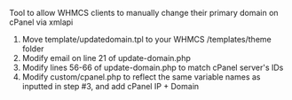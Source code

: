Tool to allow WHMCS clients to manually change their primary domain on cPanel via xmlapi

1) Move template/updatedomain.tpl to your WHMCS /templates/theme folder
2) Modify email on line 21 of update-domain.php
3) Modify lines 56-66 of update-domain.php to match cPanel server's IDs
4) Modify custom/cpanel.php to reflect the same variable names as inputted in step #3, and add cPanel IP + Domain
